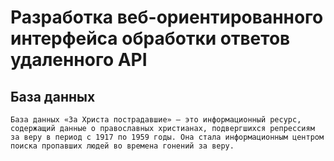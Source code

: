 # Разработка веб-ориентированного интерфейса обработки ответов удаленного API

## База данных

```
База данных «За Христа пострадавшие» – это информационный ресурс, содержащий данные о православных христианах, подвергшихся репрессиям за веру в период с 1917 по 1959 годы. Она стала информационным центром поиска пропавших людей во времена гонений за веру.
```